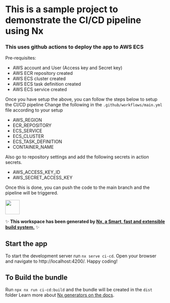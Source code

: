 # This is a sample project to demonstrate the CI/CD pipeline using Nx
### This uses github actions to deploy the app to AWS ECS
Pre-requisites:
- AWS account and User (Access key and Secret key)
- AWS ECR repository created
- AWS ECS cluster created
- AWS ECS task definition created
- AWS ECS service created

Once you have setup the above, you can follow the steps below to setup the CI/CD pipeline
Change the following in the `.github/workflows/main.yml` file according to your setup
- AWS_REGION
- ECR_REPOSITORY
- ECS_SERVICE
- ECS_CLUSTER
- ECS_TASK_DEFINITION
- CONTAINER_NAME

Also go to repository settings and add the following secrets in action secrets.
- AWS_ACCESS_KEY_ID
- AWS_SECRET_ACCESS_KEY

Once this is done, you can push the code to the main branch and the pipeline will be triggered.

<a alt="Nx logo" href="https://nx.dev" target="_blank" rel="noreferrer"><img src="https://raw.githubusercontent.com/nrwl/nx/master/images/nx-logo.png" width="45"></a>

✨ **This workspace has been generated by [Nx, a Smart, fast and extensible build system.](https://nx.dev)** ✨


## Start the app

To start the development server run `nx serve ci-cd`. Open your browser and navigate to http://localhost:4200/. Happy coding!


## To Build the bundle



Run `npx nx run ci-cd:build` and the bundle will be created in the `dist` folder
Learn more about [Nx generators on the docs](https://nx.dev/plugin-features/use-code-generators).

